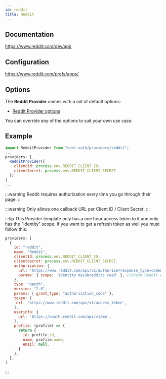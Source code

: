 ```yaml
---
id: reddit
title: Reddit
---
```


## Documentation

https://www.reddit.com/dev/api/

## Configuration

https://www.reddit.com/prefs/apps/

## Options

The **Reddit Provider** comes with a set of default options:

- [Reddit Provider options](https://github.com/nextauthjs/next-auth/blob/main/src/providers/reddit.js)

You can override any of the options to suit your own use case.

## Example

```js
import RedditProvider from "next-auth/providers/reddit";
...
providers: [
  RedditProvider({
    clientId: process.env.REDDIT_CLIENT_ID,
    clientSecret: process.env.REDDIT_CLIENT_SECRET
  })
]
...
```

:::warning
Reddit requires authorization every time you go through their page.
:::

:::warning
Only allows one callback URL per Client ID / Client Secret.
:::

:::tip
This Provider template only has a one hour access token to it and only has the "identity" scope. If you want to get a refresh token as well you must follow this:

```js
providers: [
  {
    id: "reddit",
    name: "Reddit",
    clientId: process.env.REDDIT_CLIENT_ID,
    clientSecret: process.env.REDDIT_CLIENT_SECRET,
    authorization: {
      url: 'https://www.reddit.com/api/v1/authorize?response_type=code&duration=permanent',
      params: { scope: 'identity mysubreddits read' }, //Check Reddit API Documentation for more. The identity scope is required.
    },
    type: "oauth",
    version: "2.0",
    params: { grant_type: "authorization_code" },
    token: {
     url: 'https://www.reddit.com/api/v1/access_token',
    },
    userinfo: {
      url: 'https://oauth.reddit.com/api/v1/me',
    },
    profile: (profile) => {
      return {
        id: profile.id,
        name: profile.name,
        email: null,
      }
    },
  },
]
```

:::
